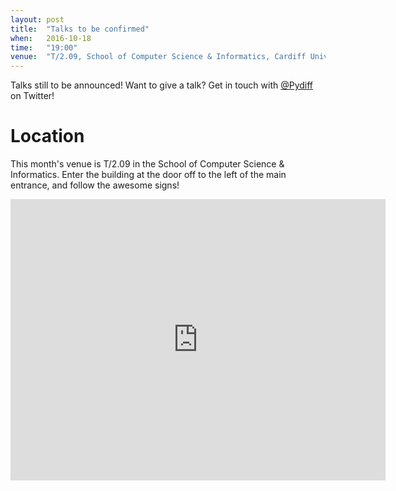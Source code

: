 ```yaml
---
layout: post
title:  "Talks to be confirmed"
when:   2016-10-18
time:   "19:00"
venue:  "T/2.09, School of Computer Science & Informatics, Cardiff University"
---
```


Talks still to be announced! Want to give a talk? Get in touch with [@Pydiff](https://twitter.com/PyDiff) on Twitter!

# Location

This month's venue is T/2.09 in the School of Computer Science & Informatics. Enter the building at the door off to the left of the main entrance, and follow the awesome signs!

<iframe src="https://www.google.com/maps/embed?pb=!1m18!1m12!1m3!1d2484.5563658121855!2d-3.1726044842308547!3d51.4846569796314!2m3!1f0!2f0!3f0!3m2!1i1024!2i768!4f13.1!3m3!1m2!1s0x486e1cb8742c46f5%3A0xc620b871e5d19cac!2sTrevithick+Bldg%2C+Cardiff+CF24!5e0!3m2!1sen!2suk!4v1456917752266" width="600" height="450" frameborder="0" style="border:0" allowfullscreen>&nbsp;</iframe>
